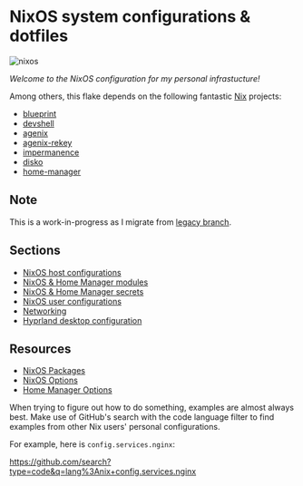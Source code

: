 # NixOS system configurations & dotfiles

![nixos](https://socialify.git.ci/suderman/nixos/image?description=1&font=Inter&logo=https%3A%2F%2Fupload.wikimedia.org%2Fwikipedia%2Fcommons%2F3%2F35%2FNix_Snowflake_Logo.svg&name=1&owner=1&pattern=Circuit%20Board&theme=Auto)

_Welcome to the NixOS configuration for my personal infrastucture!_

Among others, this flake depends on the following fantastic
[Nix](https://nixos.org/) projects:

- [blueprint](https://github.com/numtide/blueprint)
- [devshell](https://github.com/numtide/devshell)
- [agenix](https://github.com/ryantm/agenix)
- [agenix-rekey](https://github.com/oddlama/agenix-rekey)
- [impermanence](https://github.com/nix-community/impermanence)
- [disko](https://github.com/nix-community/disko)
- [home-manager](https://github.com/nix-community/home-manager)

## Note

This is a work-in-progress as I migrate from
[legacy branch](https://github.com/suderman/nixos/tree/legacy).

## Sections

- [NixOS host configurations](https://github.com/suderman/nixos/tree/main/hosts)
- [NixOS & Home Manager modules](https://github.com/suderman/nixos/tree/main/modules)
- [NixOS & Home Manager secrets](https://github.com/suderman/nixos/tree/main/secrets)
- [NixOS user configurations](https://github.com/suderman/nixos/tree/main/users)
- [Networking](https://github.com/suderman/nixos/tree/main/zones)
- [Hyprland desktop configuration](https://github.com/suderman/nixos/tree/main/modules/home/desktop/hyprland)

## Resources

- [NixOS Packages](https://search.nixos.org/packages)
- [NixOS Options](https://search.nixos.org/options)
- [Home Manager Options](https://home-manager-options.extranix.com/)

When trying to figure out how to do something, examples are almost always best.
Make use of GitHub's search with the code language filter to find examples from
other Nix users' personal configurations.

For example, here is `config.services.nginx`:

<https://github.com/search?type=code&q=lang%3Anix+config.services.nginx>
